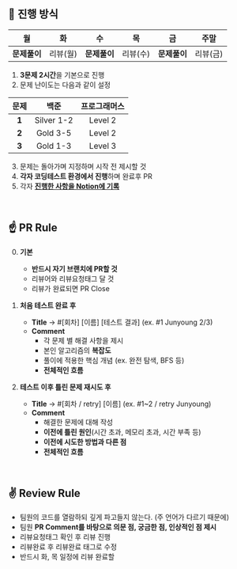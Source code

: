 ## 📌 진행 방식

|**월**|**화**|**수**|**목**|**금**|**주말**|
|:---:|:---:|:---:|:---:|:---:|:---:|
|**문제풀이**|리뷰(월)|**문제풀이**|리뷰(수)|**문제풀이**|리뷰(금)|

1. **3문제 2시간**을 기본으로 진행
2. 문제 난이도는 다음과 같이 설정

|**문제**|**백준**|**프로그래머스**|
|:---:|:---:|:---:|
|**1**|Silver 1-2|Level 2|
|**2**|Gold 3-5|Level 2|
|**3**|Gold 1-3|Level 3|
      
3. 문제는 돌아가며 지정하며 시작 전 제시할 것
4. **각자 코딩테스트 환경에서 진행**하며 완료후 PR
5. 각자 **[진행한 사항을 Notion에 기록](https://imported-star-52e.notion.site/ToBaeHangOn-aa8ec895f72043cb8151580bc67265eb)**

<br>

## ☝️ PR Rule
0. **기본**
    - **반드시 자기 브랜치에 PR할 것**
    - 리뷰어와 리뷰요청태그 달 것
    - 리뷰가 완료되면 PR Close
    
1. **처음 테스트 완료 후**

    - **Title** → #[회차] [이름] [테스트 결과] (ex. #1 Junyoung 2/3)
    - **Comment**
        - 각 문제 별 해결 사항을 제시
        - 본인 알고리즘의 **복잡도**
        - 풀이에 적용한 핵심 개념 (ex. 완전 탐색, BFS 등)
        - **전체적인 흐름**
        
2. **테스트 이후 틀린 문제 재시도 후**

    - **Title** → #[회차 / retry] [이름] (ex. #1~2 / retry Junyoung)
    - **Comment**
        - 해결한 문제에 대해 작성
        - **이전에 틀린 원인**(시간 초과, 메모리 초과, 시간 부족 등)
        - **이전에 시도한 방법과 다른 점**
        - **전체적인 흐름**

<br>

## ✌️ Review Rule

- 팀원의 코드를 열람하되 깊게 파고들지 않는다. (주 언어가 다르기 때문에)
- 팀원 **PR Comment를 바탕으로 의문 점, 궁금한 점, 인상적인 점 제시**
- 리뷰요청태그 확인 후 리뷰 진행
- 리뷰완료 후 리뷰완료 태그로 수정
- 반드시 화, 목 일정에 리뷰 완료할 
